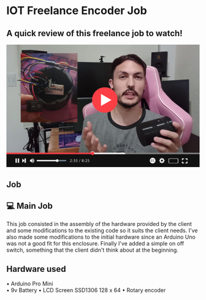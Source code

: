 # IOT Freelance Encoder Job
## A quick review of this freelance job to watch!

[![Click to watch a quick tour trough the project](/img/capYT.png?raw=true)](https://youtu.be/Nf-jq3-kUl4)

## Job

## 💻 Main Job
This job consisted in the assembly of the hardware provided by the client and some modifications to the existing code so it suits the client needs. I've also made some modifications to the initial hardware since an Arduino Uno was not a good fit for this enclosure. Finally I've added a simple on off switch, something that the client didn't think about at the beginning.

## Hardware used
• Arduino Pro Mini  
• 9v Battery
• LCD Screen SSD1306 128 x 64
• Rotary encoder

